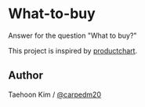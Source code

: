 # What-to-buy

Answer for the question "What to buy?"

This project is inspired by [productchart](http://www.productchart.com/laptops/).


## Author

Taehoon Kim / [@carpedm20](http://carpedm20.github.io/about/)
